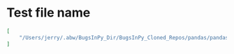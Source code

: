 # Test file name

```json
[
    "/Users/jerry/.abw/BugsInPy_Dir/BugsInPy_Cloned_Repos/pandas/pandas/tests/indexes/multi/test_get_level_values.py"
]
```
